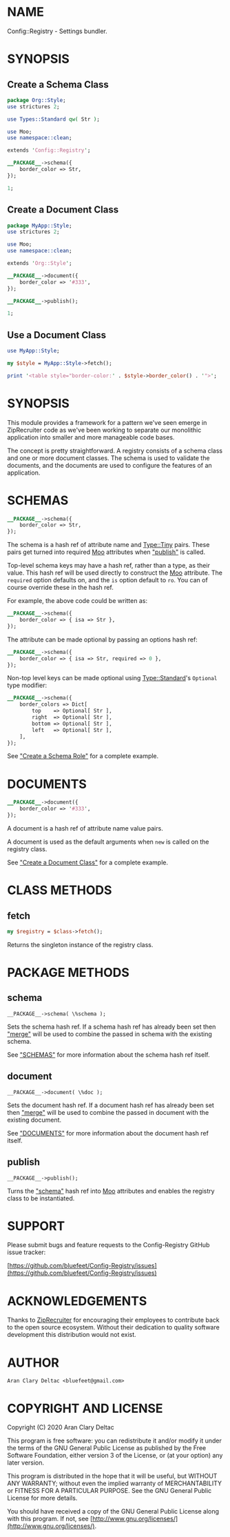# NAME

Config::Registry - Settings bundler.

# SYNOPSIS

## Create a Schema Class

```perl
package Org::Style;
use strictures 2;

use Types::Standard qw( Str );

use Moo;
use namespace::clean;

extends 'Config::Registry';

__PACKAGE__->schema({
    border_color => Str,
});

1;
```

## Create a Document Class

```perl
package MyApp::Style;
use strictures 2;

use Moo;
use namespace::clean;

extends 'Org::Style';

__PACKAGE__->document({
    border_color => '#333',
});

__PACKAGE__->publish();

1;
```

## Use a Document Class

```perl
use MyApp::Style;

my $style = MyApp::Style->fetch();

print '<table style="border-color:' . $style->border_color() . '">';
```

# SYNOPSIS

This module provides a framework for a pattern we've seen emerge in
ZipRecruiter code as we've been working to separate our monolithic
application into smaller and more manageable code bases.

The concept is pretty straightforward. A registry consists of a
schema class and one or more document classes. The schema is used to
validate the documents, and the documents are used to configure the
features of an application.

# SCHEMAS

```perl
__PACKAGE__->schema({
    border_color => Str,
});
```

The schema is a hash ref of attribute name and [Type::Tiny](https://metacpan.org/pod/Type::Tiny) pairs.
These pairs get turned into required [Moo](https://metacpan.org/pod/Moo) attributes when
["publish"](#publish) is called.

Top-level schema keys may have a hash ref, rather than a type, as
their value. This hash ref will be used directly to construct the
[Moo](https://metacpan.org/pod/Moo) attribute. The `required` option defaults on, and the `is`
option default to `ro`. You can of course override these in the
hash ref.

For example, the above code could be written as:

```perl
__PACKAGE__->schema({
    border_color => { isa => Str },
});
```

The attribute can be made optional by passing an options hash ref:

```perl
__PACKAGE__->schema({
    border_color => { isa => Str, required => 0 },
});
```

Non-top level keys can be made optional using [Type::Standard](https://metacpan.org/pod/Type::Standard)'s
`Optional` type modifier:

```perl
__PACKAGE__->schema({
    border_colors => Dict[
        top    => Optional[ Str ],
        right  => Optional[ Str ],
        bottom => Optional[ Str ],
        left   => Optional[ Str ],
    ],
});
```

See ["Create a Schema Role"](#create-a-schema-role) for a complete example.

# DOCUMENTS

```perl
__PACKAGE__->document({
    border_color => '#333',
});
```

A document is a hash ref of attribute name value pairs.

A document is used as the default arguments when `new` is called
on the registry class.

See ["Create a Document Class"](#create-a-document-class) for a complete example.

# CLASS METHODS

## fetch

```perl
my $registry = $class->fetch();
```

Returns the singleton instance of the registry class.

# PACKAGE METHODS

## schema

```
__PACKAGE__->schema( \%schema );
```

Sets the schema hash ref. If a schema hash ref has already been
set then ["merge"](#merge) will be used to combine the passed in schema with
the existing schema.

See ["SCHEMAS"](#schemas) for more information about the schema hash ref
itself.

## document

```
__PACKAGE__->document( \%doc );
```

Sets the document hash ref. If a document hash ref has already been
set then ["merge"](#merge) will be used to combine the passed in document with
the existing document.

See ["DOCUMENTS"](#documents) for more information about the document hash ref
itself.

## publish

```
__PACKAGE__->publish();
```

Turns the ["schema"](#schema) hash ref into [Moo](https://metacpan.org/pod/Moo) attributes and enables the
registry class to be instantiated.

# SUPPORT

Please submit bugs and feature requests to the
Config-Registry GitHub issue tracker:

[https://github.com/bluefeet/Config-Registry/issues](https://github.com/bluefeet/Config-Registry/issues)

# ACKNOWLEDGEMENTS

Thanks to [ZipRecruiter](https://www.ziprecruiter.com/) for
encouraging their employees to contribute back to the open source
ecosystem. Without their dedication to quality software development
this distribution would not exist.

# AUTHOR

```
Aran Clary Deltac <bluefeet@gmail.com>
```

# COPYRIGHT AND LICENSE

Copyright (C) 2020 Aran Clary Deltac

This program is free software: you can redistribute it and/or modify
it under the terms of the GNU General Public License as published by
the Free Software Foundation, either version 3 of the License, or
(at your option) any later version.

This program is distributed in the hope that it will be useful,
but WITHOUT ANY WARRANTY; without even the implied warranty of
MERCHANTABILITY or FITNESS FOR A PARTICULAR PURPOSE. See the
GNU General Public License for more details.

You should have received a copy of the GNU General Public License
along with this program. If not, see [http://www.gnu.org/licenses/](http://www.gnu.org/licenses/).
